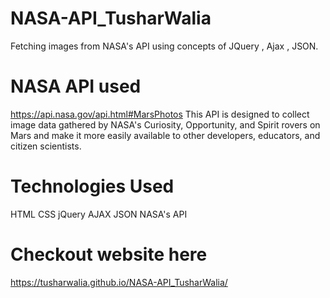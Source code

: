 # NASA-API_TusharWalia
Fetching images from NASA's API using concepts of JQuery , Ajax , JSON.

# NASA API used
https://api.nasa.gov/api.html#MarsPhotos
This API is designed to collect image data gathered by NASA's Curiosity, Opportunity, and Spirit rovers on Mars and make it more easily available to other developers, educators, and citizen scientists.

# Technologies Used
HTML
CSS
jQuery
AJAX
JSON
NASA's API

# Checkout website here
https://tusharwalia.github.io/NASA-API_TusharWalia/
